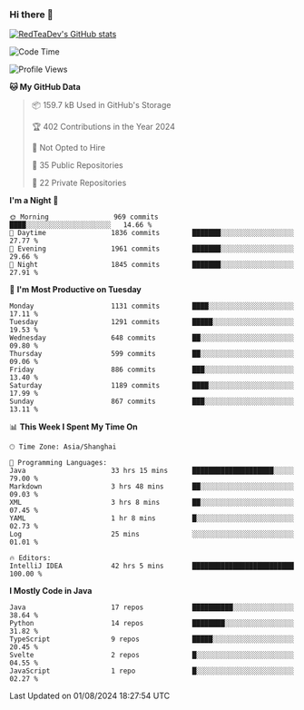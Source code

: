 ### Hi there 👋

<!--
**RedTeaDev/RedTeaDev** is a ✨ _special_ ✨ repository because its `README.md` (this file) appears on your GitHub profile.

Here are some ideas to get you started:

- 🔭 I’m currently working on ...
- 🌱 I’m currently learning ...
- 👯 I’m looking to collaborate on ...
- 🤔 I’m looking for help with ...
- 💬 Ask me about ...
- 📫 How to reach me: ...
- 😄 Pronouns: ...
- ⚡ Fun fact: ...
-->

<!--
[![wakatime](https://wakatime.com/badge/user/6b101ed0-04c0-4490-9283-eb61f2efff96.svg)](https://wakatime.com/@6b101ed0-04c0-4490-9283-eb61f2efff96)
!-->

[![RedTeaDev's GitHub stats](https://github-readme-stats.vercel.app/api?username=RedTeaDev\&include_all_commits=true)](https://github.com/anuraghazra/github-readme-stats)
<!--
[![willianrod's wakatime stats](https://github-readme-stats.vercel.app/api/wakatime?username=RedTeaDev)](https://github.com/anuraghazra/github-readme-stats)
!-->
<!--START_SECTION:waka-->
![Code Time](http://img.shields.io/badge/Code%20Time-2%2C464%20hrs%2047%20mins-blue)

![Profile Views](http://img.shields.io/badge/Profile%20Views-0-blue)

**🐱 My GitHub Data** 

> 📦 159.7 kB Used in GitHub's Storage 
 > 
> 🏆 402 Contributions in the Year 2024
 > 
> 🚫 Not Opted to Hire
 > 
> 📜 35 Public Repositories 
 > 
> 🔑 22 Private Repositories 
 > 
**I'm a Night 🦉** 

```text
🌞 Morning                969 commits         ████░░░░░░░░░░░░░░░░░░░░░   14.66 % 
🌆 Daytime                1836 commits        ███████░░░░░░░░░░░░░░░░░░   27.77 % 
🌃 Evening                1961 commits        ███████░░░░░░░░░░░░░░░░░░   29.66 % 
🌙 Night                  1845 commits        ███████░░░░░░░░░░░░░░░░░░   27.91 % 
```
📅 **I'm Most Productive on Tuesday** 

```text
Monday                   1131 commits        ████░░░░░░░░░░░░░░░░░░░░░   17.11 % 
Tuesday                  1291 commits        █████░░░░░░░░░░░░░░░░░░░░   19.53 % 
Wednesday                648 commits         ██░░░░░░░░░░░░░░░░░░░░░░░   09.80 % 
Thursday                 599 commits         ██░░░░░░░░░░░░░░░░░░░░░░░   09.06 % 
Friday                   886 commits         ███░░░░░░░░░░░░░░░░░░░░░░   13.40 % 
Saturday                 1189 commits        ████░░░░░░░░░░░░░░░░░░░░░   17.99 % 
Sunday                   867 commits         ███░░░░░░░░░░░░░░░░░░░░░░   13.11 % 
```


📊 **This Week I Spent My Time On** 

```text
🕑︎ Time Zone: Asia/Shanghai

💬 Programming Languages: 
Java                     33 hrs 15 mins      ████████████████████░░░░░   79.00 % 
Markdown                 3 hrs 48 mins       ██░░░░░░░░░░░░░░░░░░░░░░░   09.03 % 
XML                      3 hrs 8 mins        ██░░░░░░░░░░░░░░░░░░░░░░░   07.45 % 
YAML                     1 hr 8 mins         █░░░░░░░░░░░░░░░░░░░░░░░░   02.73 % 
Log                      25 mins             ░░░░░░░░░░░░░░░░░░░░░░░░░   01.01 % 

🔥 Editors: 
IntelliJ IDEA            42 hrs 5 mins       █████████████████████████   100.00 % 
```

**I Mostly Code in Java** 

```text
Java                     17 repos            ██████████░░░░░░░░░░░░░░░   38.64 % 
Python                   14 repos            ████████░░░░░░░░░░░░░░░░░   31.82 % 
TypeScript               9 repos             █████░░░░░░░░░░░░░░░░░░░░   20.45 % 
Svelte                   2 repos             █░░░░░░░░░░░░░░░░░░░░░░░░   04.55 % 
JavaScript               1 repo              █░░░░░░░░░░░░░░░░░░░░░░░░   02.27 % 
```




 Last Updated on 01/08/2024 18:27:54 UTC
<!--END_SECTION:waka-->


